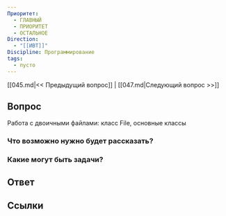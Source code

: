 ```yaml
---
Приоритет:
  - ГЛАВНЫЙ
  - ПРИОРИТЕТ
  - ОСТАЛЬНОЕ
Direction:
  - "[[ИВТ]]" 
Discipline: Программирование 
tags:
  - пусто
---
```

[[045.md|<< Предыдущий вопрос]] | [[047.md|Следующий вопрос >>]]
## Вопрос

Работа с двоичными файлами: класс File, основные классы

### Что возможно нужно будет рассказать?

### Какие могут быть задачи?

## Ответ

## Ссылки
